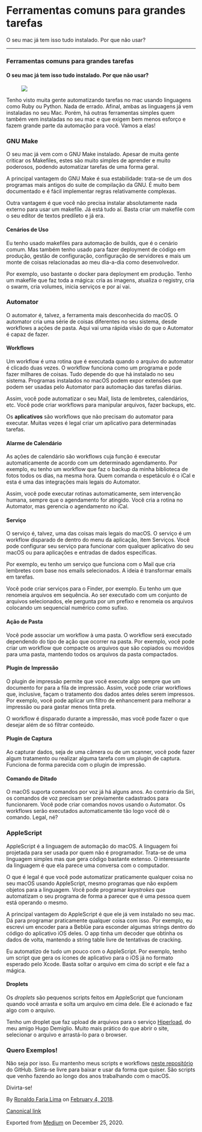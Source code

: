 Ferramentas comuns para grandes tarefas
=======================================

O seu mac já tem isso tudo instalado. Por que não usar?

------------------------------------------------------------------------

### Ferramentas comuns para grandes tarefas

#### O seu mac já tem isso tudo instalado. Por que não usar?

<figure>
<img src="https://cdn-images-1.medium.com/max/800/1*bgTaj3YUkgvqxp2cktuYJA.jpeg" class="graf-image" />
</figure>Tenho visto muita gente automatizando tarefas no mac usando
linguagens como Ruby ou Python. Nada de errado. Afinal, ambas as
linguagens já vem instaladas no seu Mac. Porém, há outras ferramentas
simples quem também vem instaladas no seu mac e que exigem bem menos
esforço e fazem grande parte da automação para você. Vamos a elas!

### GNU Make

O seu mac já vem com o GNU Make instalado. Apesar de muita gente
criticar os Makefiles, estes são muito simples de aprender e muito
poderosos, podendo automatizar tarefas de uma forma geral.

A principal vantagem do GNU Make é sua estabilidade: trata-se de um dos
programas mais antigos do suite de compilação da GNU. É muito bem
documentado e é fácil implementar regras relativamente complexas.

Outra vantagem é que você não precisa instalar absolutamente nada
externo para usar um makefile. Já está tudo aí. Basta criar um makefile
com o seu editor de textos predileto e já era.

#### Cenários de Uso

Eu tenho usado makefiles para automação de builds, que é o cenário
comum. Mas também tenho usado para fazer deployment de código em
produção, gestão de configuração, configuração de servidores e mais um
monte de coisas relacionadas ao meu dia-a-dia como desenvolvedor.

Por exemplo, uso bastante o docker para deployment em produção. Tenho um
makefile que faz toda a mágica: cria as imagens, atualiza o registry,
cria o swarm, cria volumes, inicia serviços e por aí vai.

### Automator

O automator é, talvez, a ferramenta mais desconhecida do macOS. O
automator cria uma série de coisas diferentes no seu sistema, desde
workflows a ações de pasta. Aqui vai uma rápida visão do que o Automator
é capaz de fazer.

#### Workflows

Um workflow é uma rotina que é executada quando o arquivo do automator é
clicado duas vezes. O workflow funciona como um programa e pode fazer
milhares de coisas. Tudo depende do que há instalado no seu sistema.
Programas instalados no macOS podem expor extensões que podem ser usadas
pelo Automator para automação das tarefas diárias.

Assim, você pode automatizar o seu Mail, lista de lembretes,
calendários, etc. Você pode criar workflows para manipular arquivos,
fazer backups, etc.

Os **aplicativos** são workflows que não precisam do automator para
executar. Muitas vezes é legal criar um aplicativo para determinadas
tarefas.

#### Alarme de Calendário

As ações de calendário são workflows cuja função é executar
automaticamente de acordo com um determinado agendamento. Por exemplo,
eu tenho um workflow que faz o backup da minha biblioteca de fotos todos
os dias, na mesma hora. Quem comanda o espetáculo é o iCal e esta é uma
das integrações mais legais do Automator.

Assim, você pode executar rotinas automaticamente, sem intervenção
humana, sempre que o agendamento for atingido. Você cria a rotina no
Automator, mas gerencia o agendamento no iCal.

#### Serviço

O serviço é, talvez, uma das coisas mais legais do macOS. O serviço é um
workflow disparado de dentro do menu da aplicação, item Serviços. Você
pode configurar seu serviço para funcionar com qualquer aplicativo do
seu macOS ou para aplicações e entradas de dados específicas.

Por exemplo, eu tenho um serviço que funciona com o Mail que cria
lembretes com base nos emails selecionados. A ideia é transformar emails
em tarefas.

Você pode criar serviços para o Finder, por exemplo. Eu tenho um que
renomeia arquivos em sequência. Ao ser executado com um conjunto de
arquivos selecionados, ele pergunta por um prefixo e renomeia os
arquivos colocando um sequencial numérico como sufixo.

#### Ação de Pasta

Você pode associar um workflow à uma pasta. O workflow será executado
dependendo do tipo de ação que ocorrer na pasta. Por exemplo, você pode
criar um workflow que compacte os arquivos que são copiados ou movidos
para uma pasta, mantendo todos os arquivos da pasta compactados.

#### Plugin de Impressão

O plugin de impressão permite que você execute algo sempre que um
documento for para a fila de impressão. Assim, você pode criar workflows
que, inclusive, façam o tratamento dos dados antes deles serem
impressos. Por exemplo, você pode aplicar um filtro de enhancement para
melhorar a impressão ou para gastar menos tinta preta.

O workflow é disparado durante a impressão, mas você pode fazer o que
desejar além de só filtrar conteúdo.

#### Plugin de Captura

Ao capturar dados, seja de uma câmera ou de um scanner, você pode fazer
algum tratamento ou realizar alguma tarefa com um plugin de captura.
Funciona de forma parecida com o plugin de impressão.

#### Comando de Ditado

O macOS suporta comandos por voz já há alguns anos. Ao contrário da
Siri, os comandos de voz precisam ser previamente cadastrados para
funcionarem. Você pode criar comandos novos usando o Automator. Os
workflows serão executados automaticamente tão logo você dê o comando.
Legal, né?

### AppleScript

AppleScript é a linguagem de automação do macOS. A linguagem foi
projetada para ser usada por quem não é programador. Trata-se de uma
linguagem simples mas que gera código bastante extenso. O interessante
da linguagem é que ela parece uma conversa com o computador.

O que é legal é que você pode automatizar praticamente qualquer coisa no
seu macOS usando AppleScript, mesmo programas que não expõem objetos
para a linguagem. Você pode programar *keystrokes* que automatizam o seu
programa de forma a parecer que é uma pessoa quem está operando o mesmo.

A principal vantagem do AppleScript é que ele já vem instalado no seu
mac. Dá para programar praticamente qualquer coisa com isso. Por
exemplo, eu escrevi um encoder para a Beblüe para esconder algumas
strings dentro do código do aplicativo iOS deles. O app tinha um decoder
que obtinha os dados de volta, mantendo a string table livre de
tentativas de cracking.

Eu automatizo de tudo um pouco com o AppleScript. Por exemplo, tenho um
script que gera os ícones de aplicativo para o iOS já no formato
esperado pelo Xcode. Basta soltar o arquivo em cima do script e ele faz
a mágica.

#### Droplets

Os *droplets* são pequenos scripts feitos em AppleScript que funcionam
quando você arrasta e solta um arquivo em cima dele. Ele é acionado e
faz algo com o arquivo.

Tenho um droplet que faz upload de arquivos para o serviço
<a href="http://hiperload.com" class="markup--anchor markup--p-anchor">Hiperload</a>,
do meu amigo Hugo Demiglio. Muito mais prático do que abrir o site,
selecionar o arquivo e arrastá-lo para o browser.

### Quero Exemplos!

Não seja por isso. Eu mantenho meus scripts e workflows
<a href="https://github.com/ronflima/MacOSScriptsToolset" class="markup--anchor markup--p-anchor">neste repositório</a>
do GitHub. Sinta-se livre para baixar e usar da forma que quiser. São
scripts que venho fazendo ao longo dos anos trabalhando com o macOS.

Divirta-se!

By
<a href="https://medium.com/@ronaldolima" class="p-author h-card">Ronaldo Faria Lima</a>
on [February 4, 2018](https://medium.com/p/ec4476ae73d1).

<a href="https://medium.com/@ronaldolima/ferramentas-comuns-para-grandes-tarefas-ec4476ae73d1" class="p-canonical">Canonical link</a>

Exported from [Medium](https://medium.com) on December 25, 2020.
